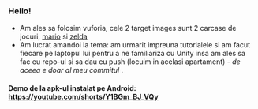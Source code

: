 ### Hello!

- Am ales sa folosim vuforia, cele 2 target images sunt 2 carcase de jocuri, <a href="https://m.media-amazon.com/images/I/91-VfRp-i0L.jpg">mario</a> si <a href="https://m.media-amazon.com/images/I/91Aa9ZIAaoL._AC_UF1000,1000_QL80_.jpg">zelda</a> 
- Am lucrat amandoi la tema: am urmarit impreuna tutorialele si am facut fiecare pe laptopul lui pentru a ne familiariza cu Unity insa am ales sa fac eu repo-ul si sa dau eu push (locuim in acelasi apartament) - <i> de aceea e doar al meu commitul </i>.

#### Demo de la apk-ul instalat pe Android: https://youtube.com/shorts/Y1BGm_BJ_VQy
